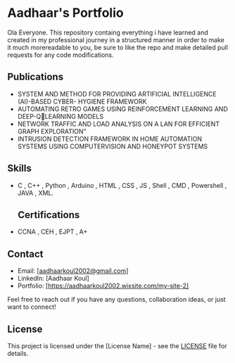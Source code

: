 # Aadhaar's Portfolio

Ola Everyone. This repository containg everything i have learned and created in my professional journey in a structured manner in order to make it much morereadable to you, be sure to like the repo and make detailed pull requests for any code modifications.


## Publications
- SYSTEM AND METHOD FOR PROVIDING ARTIFICIAL INTELLIGENCE (AI)-BASED CYBER- HYGIENE FRAMEWORK
- AUTOMATING RETRO GAMES USING REINFORCEMENT LEARNING AND DEEP-QLEARNING MODELS
- NETWORK TRAFFIC AND LOAD ANALYSIS ON A LAN FOR EFFICIENT GRAPH EXPLORATION”
- INTRUSION DETECTION FRAMEWORK IN HOME AUTOMATION SYSTEMS USING COMPUTERVISION AND HONEYPOT SYSTEMS 

## Skills
- C , C++ , Python , Arduino , HTML , CSS , JS , Shell , CMD , Powershell , JAVA , XML.

  ## Certifications
- CCNA , CEH , EJPT , A+

## Contact
- Email: [aadhaarkoul2002@gmail.com]
- LinkedIn: [Aadhaar Koul]
- Portfolio: [https://aadhaarkoul2002.wixsite.com/my-site-2]

Feel free to reach out if you have any questions, collaboration ideas, or just want to connect!

## License
This project is licensed under the [License Name] - see the [LICENSE](./LICENSE) file for details.
